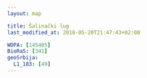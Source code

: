 ```yaml
---
layout: map

title: Šalinački lug
last_modified_at: 2018-05-20T21:47:43+02:00

WDPA: [145405]
BioRaS: [341]
geoSrbija:
  L1_183: [49]
---
```

